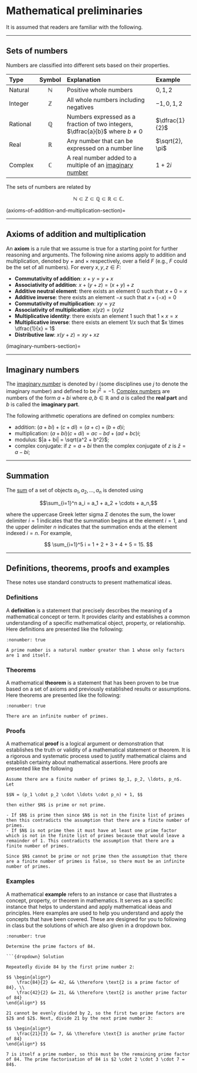 # Mathematical preliminaries

It is assumed that readers are familiar with the following.

---

## Sets of numbers

Numbers are classified into different sets based on their properties.

| Type | Symbol | Explanation | Example |
|:--|:--:|:--|:--|
| Natural  | $\mathbb{N}$ | Positive whole numbers | $0, 1, 2$     |
| Integer  | $\mathbb{Z}$ | All whole numbers including negatives   | $-1, 0, 1, 2$ | 
| Rational | $\mathbb{Q}$ | Numbers expressed as a fraction of two integers, $\dfrac{a}{b}$ where $b \neq 0$ | $\dfrac{1}{2}$ |
| Real     | $\mathbb{R}$ | Any number that can be expressed on a number line | $\sqrt{2}, \pi$ |
| Complex  | $\mathbb{C}$ | A real number added to a multiple of an [imaginary number](imaginary-numbers-section) | $1 + 2i$ |

The sets of numbers are related by

$$ \mathbb{N} \subset \mathbb{Z} \subset \mathbb{Q} \subset \mathbb{R} \subset \mathbb{C}. $$

(axioms-of-addition-and-multiplication-section)=

---

## Axioms of addition and multiplication

An **axiom** is a rule that we assume is true for a starting point for further reasoning and arguments. The following nine axioms apply to addition and multiplication, denoted by $+$ and $\times$ respectively, over a field $F$ (e.g., $F$ could be the set of all numbers). For every $x,y,z \in F$:

- **Commutativity of addition**: $x + y = y + x$
- **Associativity of addition**: $x + (y + z) = (x + y) + z$
- **Additive neutral element**: there exists an element $0$ such that $x + 0 = x$
- **Additive inverse**: there exists an element $-x$ such that $x + (-x) = 0$
- **Commutativity of multiplication**: $xy = yz$
- **Associativity of multiplication**: $x(yz) = (xy)z$
- **Multiplicative identity**: there exists an element $1$ such that $1 \times x = x$
- **Multiplicative inverse**: there exists an element $1/x$ such that $x \times \dfrac{1}{x} = 1$
- **Distributive law**: $x(y + z) = xy + xz$

(imaginary-numbers-section)=

---

## Imaginary numbers

The <a href="https://en.wikipedia.org/wiki/Imaginary_number" target="_blank">imaginary number</a> is denoted by $i$ (some disciplines use $j$ to denote the imaginary number) and defined to be $i^2 = -1$. <a href="https://en.wikipedia.org/wiki/Complex_number" target="_blank">Complex numbers</a> are numbers of the form $a + bi$ where $a,b\in \mathbb{R}$ and $a$ is called the **real part** and $b$ is called the **imaginary part**.

The following arithmetic operations are defined on complex numbers:

- addition: $(a + bi) + (c + di) = (a + c) + (b + d)i$;
- multiplication: $(a + bi) (c + di) = ac - bd + (ad + bc)i$;
- modulus: $|a + bi| = \sqrt{a^2 + b^2}$;
- complex conjugate: if $z = a + bi$ then the complex conjugate of $z$ is $\bar{z} = a - bi$;

---

## Summation

The <a href="https://en.wikipedia.org/wiki/Summation" target="_blank">sum</a> of a set of objects $a_1, a_2, \ldots, a_n$ is denoted using

$$\sum_{i=1}^n a_i = a_1 + a_2 + \cdots + a_n,$$

where the uppercase Greek letter sigma $\Sigma$ denotes the sum, the lower delimiter $i=1$ indicates that the summation begins at the element $i=1$, and the upper delimiter $n$ indicates that the summation ends at the element indexed $i=n$. For example,

$$ \sum_{i=1}^5 i = 1 + 2 + 3 + 4 + 5 = 15. $$

---

## Definitions, theorems, proofs and examples

These notes use standard constructs to present mathematical ideas.

### Definitions

A **definition** is a statement that precisely describes the meaning of a mathematical concept or term. It provides clarity and establishes a common understanding of a specific mathematical object, property, or relationship. Here definitions are presented like the following:

```{prf:definition}
:nonumber: true

A prime number is a natural number greater than 1 whose only factors are 1 and itself.
```

### Theorems

A mathematical **theorem** is a statement that has been proven to be true based on a set of axioms and previously established results or assumptions. Here theorems are presented like the following:

```{prf:theorem}
:nonumber: true

There are an infinite number of primes. 
```
  
### Proofs

A mathematical **proof** is a logical argument or demonstration that establishes the truth or validity of a mathematical statement or theorem. It is a rigorous and systematic process used to justify mathematical claims and establish certainty about mathematical assertions. Here proofs are presented like the following

```{prf:proof}
Assume there are a finite number of primes $p_1, p_2, \ldots, p_n$. Let 

$$N = (p_1 \cdot p_2 \cdot \ldots \cdot p_n) + 1, $$

then either $N$ is prime or not prime.

- If $N$ is prime then since $N$ is not in the finite list of primes then this contradicts the assumption that there are a finite number of primes.
- If $N$ is not prime then it must have at least one prime factor which is not in the finite list of primes because that would leave a remainder of 1. This contradicts the assumption that there are a finite number of primes.

Since $N$ cannot be prime or not prime then the assumption that there are a finite number of primes is false, so there must be an infinite number of primes.
```

### Examples

A mathematical **example** refers to an instance or case that illustrates a concept, property, or theorem in mathematics. It serves as a specific instance that helps to understand and apply mathematical ideas and principles. Here examples are used to help you understand and apply the concepts that have been covered. These are designed for you to following in class but the solutions of which are also given in a dropdown box.

```{prf:example}
:nonumber: true

Determine the prime factors of 84.

```{dropdown} Solution

Repeatedly divide 84 by the first prime number 2:

$$ \begin{align*}
    \frac{84}{2} &= 42, && \therefore \text{2 is a prime factor of 84}, \\
    \frac{42}{2} &= 21, && \therefore \text{2 is another prime factor of 84}
\end{align*} $$

21 cannot be evenly divided by 2, so the first two prime factors are $2$ and $2$. Next, divide 21 by the next prime number 3:

$$ \begin{align*}
    \frac{21}{3} &= 7, && \therefore \text{3 is another prime factor of 84}
\end{align*} $$

7 is itself a prime number, so this must be the remaining prime factor of 84. The prime factorisation of 84 is $2 \cdot 2 \cdot 3 \cdot 7 = 84$. 
```
